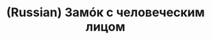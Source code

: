 ---
layout: default
category: mega
lang: en
title: (Russian) Замóк с человеческим лицом
slug: locked-minsk-robot
tags: fun gui trip 
postid: 451
translated: no
---